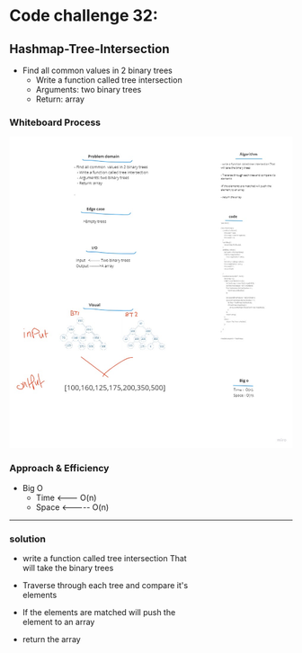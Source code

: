 # Code challenge 32:

## Hashmap-Tree-Intersection
<!-- Description of the challenge -->
- Find all common  values in 2 binary trees
   - Write a function called tree intersection
   - Arguments: two binary trees
   - Return: array

### Whiteboard Process
<!-- Embedded whiteboard image -->

![image](./assests/hashmap-tree-insertion.jpg)

### Approach & Efficiency
<!-- What approach did you take? Discuss Why. What is the Big O space/time for this approach? -->



- Big O 
   - Time <--- O(n)
   - Space <----- O(n)

---------------------------
### solution  
- write a function called tree intersection That  
will take the binary trees  

- Traverse through each tree and compare it's  
elements  

- If the elements are matched will push the  
element to an array  

- return the array  